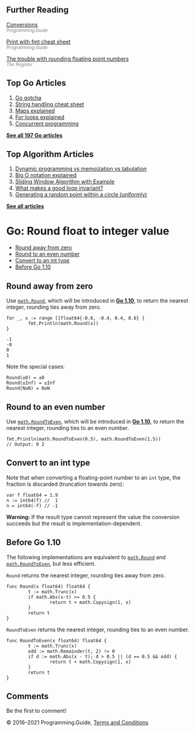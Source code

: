 



## Further Reading

[Conversions](conversions.html)  
<span style="color: grey; font-style: italic; font-size: smaller">Programming.Guide</span>

[Print with fmt cheat sheet](fmt-printf-reference-cheat-sheet.html)  
<span style="color: grey; font-style: italic; font-size: smaller">Programming.Guide</span>

[The trouble with rounding floating point numbers](https://www.theregister.co.uk/2006/08/12/floating_point_approximation/)  
<span style="color: grey; font-style: italic; font-size: smaller">The Register</span>

## Top Go Articles

1.  [Go gotcha](go-gotcha.html)
2.  [String handling cheat sheet](string-functions-reference-cheat-sheet.html)
3.  [Maps explained](maps-explained.html)
4.  [For loops explained](for-loop.html)
5.  [Concurrent programming](go-concurrency-tutorial.html)

[**See all 197 Go articles**](index.html)



## Top Algorithm Articles

1.  [Dynamic programming vs memoization vs tabulation](../dynamic-programming-vs-memoization-vs-tabulation.html)
2.  [Big O notation explained](../big-o-notation-explained.html)
3.  [Sliding Window Algorithm with Example](../sliding-window-example.html)
4.  [What makes a good loop invariant?](../what-makes-a-good-loop-invariant.html)
5.  [Generating a random point within a circle (uniformly)](../random-point-within-circle.html)

[**See all articles**](../index.html)

# Go: Round float to integer value

- [Round away from zero](round-float-to-int.html#round-away-from-zero)
- [Round to an even number](round-float-to-int.html#round-to-an-even-number)
- [Convert to an int type](round-float-to-int.html#convert-to-an-int-type)
- [Before Go 1.10](round-float-to-int.html#before-go-110)

## Round away from zero

Use [`math.Round`](https://tip.golang.org/pkg/math/#Round), which will be introduced in [**Go 1.10**](https://tip.golang.org/doc/go1.10), to return the nearest integer, rounding ties away from zero.

    for _, x := range []float64{-0.6, -0.4, 0.4, 0.6} {
            fmt.Println(math.Round(x))
    }

    -1
    -0
    0
    1

Note the special cases:

    Round(±0) = ±0
    Round(±Inf) = ±Inf
    Round(NaN) = NaN

## Round to an even number

Use [`math.RoundToEven`](https://tip.golang.org/pkg/math/#RoundToEven), which will be introduced in [**Go 1.10**](https://tip.golang.org/doc/go1.10), to return the nearest integer, rounding ties to an even number.

    fmt.Println(math.RoundToEven(0.5), math.RoundToEven(1.5))
    // Output: 0 2

## Convert to an int type

Note that when converting a floating-point number to an `int` type, the fraction is discarded (truncation towards zero):

    var f float64 = 1.9
    n := int64(f) //  1
    n = int64(-f) // -1

**Warning:** If the result type cannot represent the value the conversion succeeds but the result is implementation-dependent.

## Before Go 1.10

The following implementations are equivalent to [`math.Round`](https://tip.golang.org/pkg/math/#Round) and [`math.RoundToEven`](https://tip.golang.org/pkg/math/#RoundToEven), but less efficient.

`Round` returns the nearest integer, rounding ties away from zero.

    func Round(x float64) float64 {
            t := math.Trunc(x)
            if math.Abs(x-t) >= 0.5 {
                    return t + math.Copysign(1, x)
            }
            return t
    }

`RoundToEven` returns the nearest integer, rounding ties to an even number.

    func RoundToEven(x float64) float64 {
            t := math.Trunc(x)
            odd := math.Remainder(t, 2) != 0
            if d := math.Abs(x - t); d > 0.5 || (d == 0.5 && odd) {
                    return t + math.Copysign(1, x)
            }
            return t
    }

## Comments

Be the first to comment!

© 2016–2021 Programming.Guide, [Terms and Conditions](../terms-and-conditions.html)
